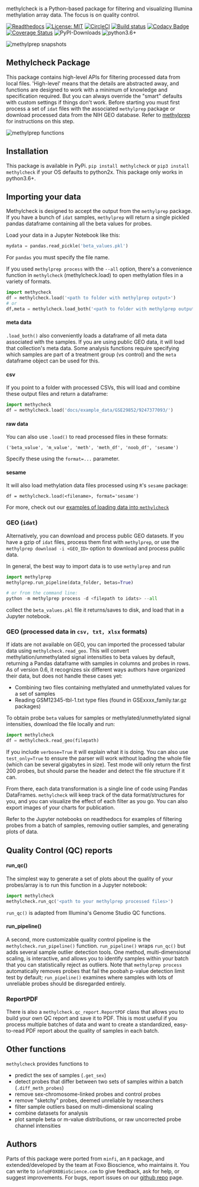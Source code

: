 methylcheck is a Python-based package for filtering and visualizing Illumina methylation array data. The focus is on quality control.

[![Readthedocs](https://readthedocs.com/projects/life-epigenetics-methylcheck/badge/?version=latest)](https://life-epigenetics-methylcheck.readthedocs-hosted.com/en/latest/) [![License: MIT](https://img.shields.io/badge/License-MIT-yellow.svg)](https://opensource.org/licenses/MIT) [![CircleCI](https://circleci.com/gh/FOXOBioScience/methylcheck.svg?style=shield&circle-token=58a514d3924fcfe0287c109d2323b7f697956ec9)](https://circleci.com/gh/FOXOBioScience/methylcheck) [![Build status](https://ci.appveyor.com/api/projects/status/j15lpvjg1q9u2y17?svg=true)](https://ci.appveyor.com/project/life_epigenetics/methQC) [![Codacy Badge](https://api.codacy.com/project/badge/Grade/aedf5c223e39415180ff35153b2bad89)](https://www.codacy.com?utm_source=github.com&amp;utm_medium=referral&amp;utm_content=FOXOBioScience/methylcheck&amp;utm_campaign=Badge_Grade)
[![Coverage Status](https://coveralls.io/repos/github/FOXOBioScience/methylcheck/badge.svg?t=OVL45Q)](https://coveralls.io/github/FOXOBioScience/methylcheck) ![PyPI-Downloads](https://img.shields.io/pypi/dm/methylcheck.svg?label=pypi%20downloads&logo=PyPI&logoColor=white) ![python3.6+](python3.6.png)

![methylprep snapshots](https://raw.githubusercontent.com/FOXOBioScience/methylcheck/master/docs/methylcheck_overview.png "methylcheck snapshots")

## Methylcheck Package

This package contains high-level APIs for filtering processed data from local files. 'High-level' means that the details are abstracted away, and functions are designed to work with a minimum of knowledge and specification required. But you can always override the "smart" defaults with custom settings if things don't work. Before starting you must first process a set of `idat` files with the associated `methylprep` package or download processed data from the NIH GEO database. Refer to [methylprep](https://life-epigenetics-methylprep.readthedocs-hosted.com/en/latest/index.html) for instructions on this step.

![methylprep functions](https://raw.githubusercontent.com/FOXOBioScience/methylcheck/master/docs/methylcheck_functions.png)

## Installation

This package is available in PyPi.
`pip install methylcheck` or `pip3 install methylcheck` if your OS defaults to python2x. This package only works in python3.6+.

## Importing your data

Methylcheck is designed to accept the output from the `methylprep` package. If you have a bunch of `idat` samples, `methylprep` will return a single pickled pandas dataframe containing all the beta values for probes.

Load your data in a Jupyter Notebook like this:

```python
mydata = pandas.read_pickle('beta_values.pkl')
```
For `pandas` you must specify the file name.

If you used `methylprep process` with the `--all` option, there's a convenience function in `methylcheck` (methylcheck.load) to open methylation files in a variety of formats.

```python
import methycheck
df = methylcheck.load('<path to folder with methylprep output>')
# or
df,meta = methylcheck.load_both('<path to folder with methylprep output>')
```

#### meta data
`.load_both()` also conveniently loads a dataframe of all meta data associated with the samples. If you are using public GEO data, it will load that collection's meta data. Some analysis functions require specifying which samples are part of a treatment group (vs control) and the `meta` dataframe object can be used for this.

#### csv
If you point to a folder with processed CSVs, this will load and combine these output files and return a dataframe:

 ```python
 import methycheck
 df = methylcheck.load('docs/example_data/GSE29852/9247377093/')
 ```

#### raw data
You can also use `.load()` to read processed files in these formats:
```
('beta_value', 'm_value', 'meth', 'meth_df', 'noob_df', 'sesame')
```
Specify these using the `format=...` parameter.

#### sesame
It will also load methylation data files processed using `R`'s `sesame` package:
```
df = methylcheck.load(<filename>, format='sesame')
```

For more, check out our [examples of loading data into `methylcheck`](https://life-epigenetics-methylcheck.readthedocs-hosted.com/en/latest/docs/demo_qc_functions.html)

### GEO (`idat`)

Alternatively, you can download and process public GEO datasets. If you have a gzip of `idat` files, process them first with `methylprep`, or use the `methylprep download -i <GEO_ID>` option to download and process public data.

In general, the best way to import data is to use `methylprep` and run
```python
import methylprep
methylprep.run_pipeline(data_folder, betas=True)

# or from the command line:
python -m methylprep process -d <filepath to idats> --all
```

collect the `beta_values.pkl` file it returns/saves to disk, and load that in a Jupyter notebook.

### GEO (processed data in `csv, txt, xlsx` formats)
If idats are not available on GEO, you can imported the processed tabular data using `methylcheck.read_geo`. This will convert methylation/unmethylated signal intensities to beta values by default, returning a Pandas dataframe with samples in columns and probes in rows. As of version 0.6, it recognizes six different ways authors have organized their data, but does not handle these cases yet:

- Combining two files containing methylated and unmethylated values for a set of samples
- Reading GSM12345-tbl-1.txt type files (found in GSExxxx_family.tar.gz packages)

To obtain probe `beta` values for samples or methylated/unmethylated signal intensities, download the file locally and run:
```python
import methylcheck
df = methylcheck.read_geo(filepath)
```
If you include `verbose=True` it will explain what it is doing. You can also use `test_only=True` to ensure the parser will work without loading the whole file (which can be several gigabytes in size). Test mode will only return the first 200 probes, but should parse the header and detect the file structure if it can.

From there, each data transformation is a single line of code using Pandas DataFrames. `methylcheck` will keep track of the data format/structures for you, and you can visualize the effect of each filter as you go. You can also export images of your charts for publication.

Refer to the Jupyter notebooks on readthedocs for examples of filtering probes from a batch of samples, removing outlier samples, and generating plots of data.

## Quality Control (QC) reports

#### run_qc()
The simplest way to generate a set of plots about the quality of your probes/array is to run this function in a Jupyter notebook:

```python
import methylcheck
methylcheck.run_qc('<path to your methylprep processed files>')
```

`run_qc()` is adapted from Illumina's Genome Studio QC functions.

#### run_pipeline()
A second, more customizable quality control pipeline is the `methylcheck.run_pipeline()` function. `run_pipeline()` wraps `run_qc()` but adds several sample outlier detection tools. One method, multi-dimensional scaling, is interactive, and allows you to identify samples within your batch that you can statistically reject as outliers. Note that `methylprep process` automatically removes probes that fail the poobah p-value detection limit test by default; `run_pipeline()` examines where samples with lots of unreliable probes should be disregarded entirely.

### ReportPDF
There is also a `methylcheck.qc_report.ReportPDF` class that allows you to build your own QC report and save it to PDF. This is most useful if you process multiple batches of data and want to create a standardized, easy-to-read PDF report about the quality of samples in each batch.

## Other functions

`methylcheck` provides functions to
- predict the sex of samples (`.get_sex`)
- detect probes that differ between two sets of samples within a batch (`.diff_meth_probes`)
- remove sex-chromosome-linked probes and control probes
- remove "sketchy" probes, deemed unreliable by researchers
- filter sample outliers based on multi-dimensional scaling
- combine datasets for analysis
- plot sample beta or m-value distributions, or raw uncorrected probe channel intensities

## Authors

Parts of this package were ported from `minfi`, an `R` package, and extended/developed by the team at Foxo Bioscience, who maintains it. You can write to `info@FOXOBioScience.com` to give feedback, ask for help, or suggest improvements. For bugs, report issues on our [github repo](https://github.com/FOXOBioScience/methylcheck) page.
